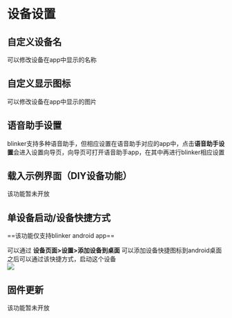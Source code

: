 # 设备设置

## 自定义设备名  
可以修改设备在app中显示的名称  

## 自定义显示图标  
可以修改设备在app中显示的图片  

## 语音助手设置  
blinker支持多种语音助手，但相应设置在语音助手对应的app中，点击**语音助手设置**会进入设置向导页，向导页可打开语音助手app，在其中再进行blinker相应设置  

## 载入示例界面（DIY设备功能）  
该功能暂未开放  

## 单设备启动/设备快捷方式  
==该功能仅支持blinker android app==  

可以通过 **设备页面>设置>添加设备到桌面** 可以添加设备快捷图标到android桌面  
之后可以通过该快捷方式，启动这个设备  
![](assets/005/08-1543240765000.png)

## 固件更新  
该功能暂未开放  